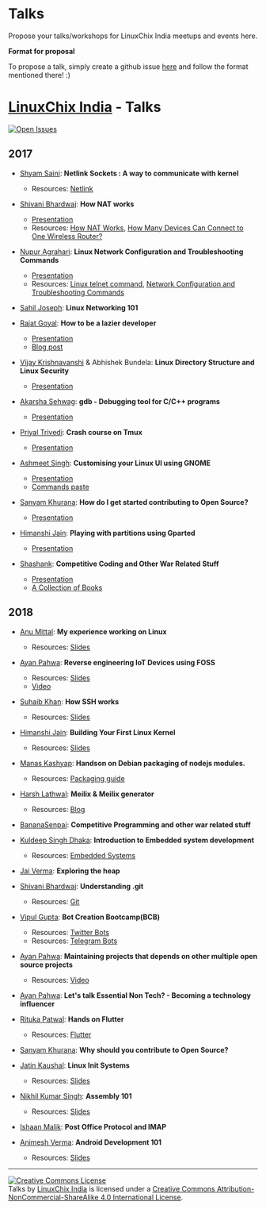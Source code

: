 # Talks


Propose your talks/workshops for LinuxChix India meetups and events here.


**Format for proposal**

To propose a talk, simply create a github issue [here][new-talk-proposal] and follow the format mentioned there! :)


[LinuxChix India] - Talks
=============
 [![Open Issues](https://img.shields.io/github/issues/linuxchixindia/talks.svg)](https://github.com/linuxchixindia/talks/issues?q=is%3Aopen+)


## 2017
* [Shyam Saini](https://github.com/mysticTot): **Netlink Sockets : A way to communicate with kernel**
	* Resources: [Netlink](https://en.wikipedia.org/wiki/Netlink)

* [Shivani Bhardwaj](https://github.com/shivan1b): **How NAT works**
	* [Presentation](http://slides.com/shivanibhardwaj/how-nat-works#/)
	* Resources: [How NAT Works](http://computer.howstuffworks.com/nat.htm), [How Many Devices Can Connect to One Wireless Router?](https://www.lifewire.com/how-many-devices-can-share-a-wifi-network-818298)
	
* [Nupur Agrahari](https://github.com/nupuragrahari): **Linux Network Configuration and Troubleshooting Commands**
	* [Presentation](https://docs.google.com/presentation/d/1bAXFgUSfaCpQ9Ce9bwLld7Yb5ySpBOSj9SxexNlMLzc/edit#slide=id.p)
	* Resources: [Linux telnet command](https://www.computerhope.com/unix/utelnet.htm), [Network Configuration and Troubleshooting Commands](https://www.tecmint.com/linux-network-configuration-and-troubleshooting-commands/)
	
* [Sahil Joseph](https://github.com/Warlord77): **Linux Networking 101**

* [Rajat Goyal](): **How to be a lazier developer**
	* [Presentation](http://slides.com/rajat404/shell_config)
	* [Blog post](https://medium.com/@rajat404/dev-setup-terminal-a0a3a23db47c)

* [Vijay Krishnavanshi](https://github.com/vijaykrishnavanshi) & Abhishek Bundela: **Linux Directory Structure and Linux Security**
	* [Presentation](http://slides.com/vijaykrishnavanshi/hello)

* [Akarsha Sehwag](https://github.com/aksh98): **gdb - Debugging tool for C/C++ programs**
	* [Presentation](https://github.com/LinuxChixIndia/talks/files/1062188/GNU.debugger.pdf)

* [Priyal Trivedi](https://github.com/Priyal-Trivedi): **Crash course on Tmux**
	* [Presentation](http://slides.com/priyaltrivedi-1/tmux-terminal-multiplexer#/)

* [Ashmeet Singh](https://github.com/meetsha): **Customising your Linux UI using GNOME**
	* [Presentation](https://drive.google.com/file/d/0Bzt1ZPbjYd_2enNfQjZGc0FSd2M/view?usp=sharing)
	* [Commands paste](https://pastebin.com/6nqSvWuZ)

* [Sanyam Khurana](http://www.sanyamkhurana.com/): **How do I get started contributing to Open Source?**
    * [Presentation](http://www.sanyamkhurana.com/presentations/foss/#/)

* [Himanshi Jain](https://github.com/HimanshiJain): **Playing with partitions using Gparted**
	* [Presentation](https://drive.google.com/open?id=1-uirLJ9HPTCvKoY-7Op1vZWaZPlKb8JxQLwWfy-yL_c)

* [Shashank](https://github.com/lbsrex): **Competitive Coding and Other War Related Stuff**
	* [Presentation](https://drive.google.com/open?id=1P9GNGPXcY1j3TNUfE56mve7kQsIn5ar90NsFyvkvPZ0)
	* [A Collection of Books](https://drive.google.com/open?id=0B1EkH2evW0JORVNPVVVDMm0wOUU)
## 2018
* [Anu Mittal](https://github.com/anumittal): **My experience working on Linux**
	* Resources: [Slides](https://drive.google.com/file/d/0B9XiOPGG2l_vcTNNcEVhVjV1RnM/view)
* [Ayan Pahwa](https://github.com/iayanpahwa): **Reverse engineering IoT Devices using FOSS**
	* Resources: [Slides](https://www.slideshare.net/AyanPahwa1/reverse-engineering-iot-devices-86475004)	
	* [Video](https://www.youtube.com/watch?v=g1_8cY--fIM)
* [Suhaib Khan](https://github.com/suheb): **How SSH works**
	* Resources: [Slides](https://drive.google.com/file/d/0B52KsQVy2Z4TZ1dxdVdrck9Eanc/view)	
	
* [Himanshi Jain](https://github.com/mysticTot): **Building Your First Linux Kernel**
	* Resources: [Slides](https://docs.google.com/presentation/d/1LF5wu4Mu9Zuj-FtPzj_Zxd75KHzJZUxQxC5GUQZ0RFw/edit?usp=sharing)
* [Manas Kashyap](https://github.com/Manas-kashyap): **Handson on Debian packaging of nodejs modules.**
	* Resources: [Packaging guide](https://github.com/linuxchixin/talks/files/1691623/Debian_packaging.pdf)
* [Harsh Lathwal](https://github.com/xeon-zolt ): **Meilix & Meilix generator**
	* Resources: [Blog](http://blog.fossasia.org/author/xeon-zolt)
* [BananaSenpai](https://github.com/BananaSenpai): **Competitive Programming and other war related stuff**
* [Kuldeep Singh Dhaka](https://github.com/kuldeepdhaka): **Introduction to Embedded system development**
	* Resources: [Embedded Systems](https://en.wikipedia.org/wiki/Embedded_system)
* [Jai Verma](https://github.com/jaiverma): **Exploring the heap**
* [Shivani Bhardwaj](https://github.com/shivan1b): **Understanding .git**
	* Resources: [Git](https://medium.freecodecamp.org/understanding-git-for-real-by-exploring-the-git-directory-1e079c15b807)
* [Vipul Gupta](https://github.com/kuldeepdhaka): **Bot Creation Bootcamp(BCB)**
	* Resources: [Twitter Bots](https://slides.com/vipulgupta2048/2itterbots)	
	* Resources: [Telegram Bots](https://slides.com/realslimshanky/tbotpython)
* [Ayan Pahwa](https://github.com/iayanpahwa): **Maintaining projects that depends on other multiple open source projects**
	* Resources: [Video](youtube.com/watch?v=a_Ua0I9KVwY)	
* [Ayan Pahwa](https://github.com/iayanpahwa): **Let's talk Essential Non Tech? - Becoming a technology influencer**
* [Rituka Patwal](https://github.com/iamPo21): **Hands on Flutter**
	* Resources: [Flutter](https://flutter.io/docs/get-started/install)	
* [Sanyam Khurana](https://github.com/CuriousLearner): **Why should you contribute to Open Source?**
* [Jatin Kaushal](https://github.com/iamPo21): **Linux Init Systems**
	* Resources: [Slides](https://v2.overleaf.com/read/cpwrysqyvjqc)	
* [Nikhil  Kumar Singh](https://github.com/nk521): **Assembly 101**
	* Resources: [Slides](https://nk521.github.io/asm/#/)
* [Ishaan Malik](https://github.com/Ishaan28malik ): **Post Office Protocol and IMAP**
	
* [Animesh Verma](https://github.com/AniVerma17 ): **Android Development 101**
	* Resources: [Slides](https://docs.google.com/presentation/d/14jwQCMKQyDTt-AQwVX1xek4QAbJwLezIgfPRC-otCxY/edit)		

[LinuxChix India]: https://india.linuxchix.org/
[new-talk-proposal]: https://github.com/LinuxChixIndia/talks/issues/new

---

<a rel="license" href="http://creativecommons.org/licenses/by-nc-sa/4.0/"><img alt="Creative Commons License" style="border-width:0" src="https://i.creativecommons.org/l/by-nc-sa/4.0/88x31.png" /></a><br /><span xmlns:dct="http://purl.org/dc/terms/" href="http://purl.org/dc/dcmitype/MovingImage" property="dct:title" rel="dct:type">Talks</span> by <a xmlns:cc="http://creativecommons.org/ns#" href="https://india.linuxchix.org" property="cc:attributionName" rel="cc:attributionURL">LinuxChix India</a> is licensed under a <a rel="license" href="http://creativecommons.org/licenses/by-nc-sa/4.0/">Creative Commons Attribution-NonCommercial-ShareAlike 4.0 International License</a>.

